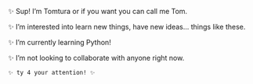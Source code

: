 ✨ Sup! I’m Tomtura or if you want you can call me Tom.

✨ I’m interested into learn new things, have new ideas... things like these. 

✨ I’m currently learning Python!

✨ I’m not looking to collaborate with anyone right now.

    ✨ ty 4 your attention! ✨
